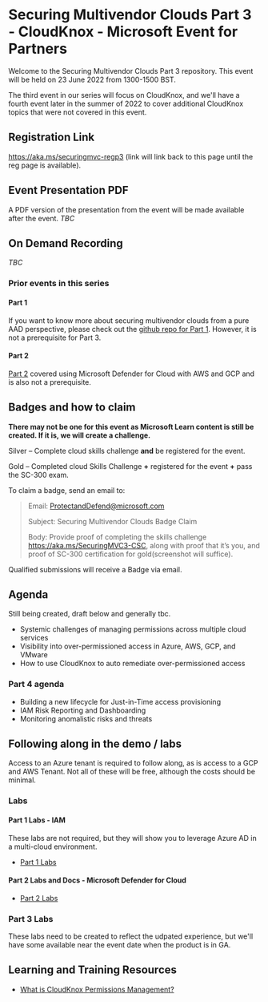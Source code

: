 
# Securing Multivendor Clouds Part 3 - CloudKnox - Microsoft Event for Partners

Welcome to the Securing Multivendor Clouds Part 3 repository. This event will be held on 23 June 2022 from 1300-1500 BST.

The third event in our series will focus on CloudKnox, and we'll have a fourth event later in the summer of 2022 to cover additional CloudKnox topics that were not covered in this event.

## Registration Link
https://aka.ms/securingmvc-regp3 (link will link back to this page until the reg page is available).

## Event Presentation PDF
A PDF version of the presentation from the event will be made available after the event.
*TBC*

## On Demand Recording ##
*TBC*

### Prior events in this series
#### Part 1 
If you want to know more about securing multivendor clouds from a pure AAD perspective, please check out the [github repo for Part 1](https://github.com/LuciBlanchardMSFT/SecuringMultiVendorClouds). However, it is not a prerequisite for Part 3.

#### Part 2
[Part 2](https://github.com/ActualCassandra/SecuringMultiVendorCloudsPart2) covered using Microsoft Defender for Cloud with AWS and GCP and is also not a prerequisite. 

## Badges and how to claim

**There may not be one for this event as Microsoft Learn content is still be created. If it is, we will create a challenge.**

Silver – Complete cloud skills challenge **and** be registered for the event.

Gold – Completed cloud Skills Challenge **+** registered for the event **+** pass the SC-300 exam.

To claim a badge, send an email to:

 > Email: ProtectandDefend@microsoft.com
 > 
 > Subject: Securing Multivendor Clouds Badge Claim
 > 
 > Body: Provide proof of completing the skills challenge https://aka.ms/SecuringMVC3-CSC, along with proof that it’s you, and proof of SC-300 certification for gold(screenshot will suffice).

Qualified submissions will receive a Badge via email.

## Agenda
Still being created, draft below and generally tbc.
 -	Systemic challenges of managing permissions across multiple cloud services
 -	Visibility into over-permissioned access in Azure, AWS, GCP, and VMware
 -	How to use CloudKnox to auto remediate over-permissioned access 

### Part 4 agenda
 -	Building a new lifecycle for Just-in-Time access provisioning 
 - IAM Risk Reporting and Dashboarding 
 - Monitoring anomalistic risks and threats 

## Following along in the demo / labs
Access to an Azure tenant is required to follow along, as is access to a GCP and AWS Tenant. Not all of these will be free, although the costs should be minimal. 

### Labs
#### Part 1 Labs - IAM
These labs are not required, but they will show you to leverage Azure AD in a multi-cloud environment. 
- [Part 1 Labs](http://aka.ms/securingmvc-repo)

#### Part 2 Labs and Docs - Microsoft Defender for Cloud
 - [Part 2 Labs](https://github.com/ActualCassandra/SecuringMultiVendorCloudsPart2#following-along-in-the-demo--labs)

### Part 3 Labs
These labs need to be created to reflect the udpated experience, but we'll have some available near the event date when the product is in GA.


## Learning and Training Resources
 - [What is CloudKnox Permissions Management?](https://docs.microsoft.com/en-us/azure/active-directory/cloud-infrastructure-entitlement-management/cloudknox-overview)
